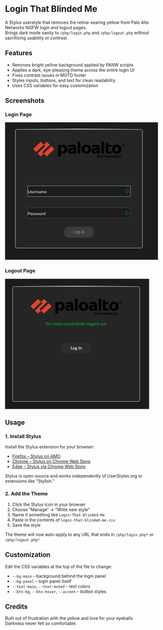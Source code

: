 # Login That Blinded Me

A Stylus userstyle that removes the retina-searing yellow from Palo Alto Networks NGFW login and logout pages.  
Brings dark mode sanity to `/php/login.php` and `/php/logout.php` without sacrificing usability or contrast.

## Features

- Removes bright yellow background applied by PANW scripts
- Applies a dark, eye-pleasing theme across the entire login UI
- Fixes contrast issues in MOTD footer
- Styles inputs, buttons, and text for clean readability
- Uses CSS variables for easy customization

## Screenshots

### Login Page
![PANW NGFW Login](login.png)

### Logout Page
![PANW NGFW Logout](logout.png)

## Usage

### 1. Install Stylus

Install the Stylus extension for your browser:

- [Firefox – Stylus on AMO](https://addons.mozilla.org/en-US/firefox/addon/styl-us/)
- [Chrome – Stylus on Chrome Web Store](https://chrome.google.com/webstore/detail/stylus/clngdbkpkpeebahjckkjfobafhncgmne)
- [Edge – Stylus via Chrome Web Store](https://chrome.google.com/webstore/detail/stylus/clngdbkpkpeebahjckkjfobafhncgmne)

Stylus is open-source and works independently of UserStyles.org or extensions like "Stylish."

### 2. Add the Theme

1. Click the Stylus icon in your browser
2. Choose “Manage” → “Write new style”
3. Name it something like `Login-That-Blinded-Me`
4. Paste in the contents of `login-that-blinded-me.css`
5. Save the style

The theme will now auto-apply to any URL that ends in `/php/login.php*` or `/php/logout.php*`

## Customization

Edit the CSS variables at the top of the file to change:

- `--bg-main` – background behind the login panel
- `--bg-panel` – login panel itself
- `--text-main`, `--text-muted` – text colors
- `--btn-bg`, `--btn-hover`, `--accent` – button styles

## Credits

Built out of frustration with the yellow and love for your eyeballs.  
Darkness never felt so comfortable.
